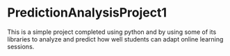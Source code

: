 # PredictionAnalysisProject1

This is a simple project completed using python and by using some of its libraries to analyze and predict how well students can adapt online learning sessions. 
